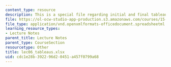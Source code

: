 ```yaml
---
content_type: resource
description: This is a special file regarding initial and final tableaus.
file: https://ol-ocw-studio-app-production.s3.amazonaws.com/courses/15-053-optimization-methods-in-management-science-spring-2013/cdc1e28b392296d20451a457f0799a68_lec06_tableaus.xlsx
file_type: application/vnd.openxmlformats-officedocument.spreadsheetml.sheet
learning_resource_types:
- Lecture Notes
parent_title: Lecture Notes
parent_type: CourseSection
resourcetype: Other
title: lec06_tableaus.xlsx
uid: cdc1e28b-3922-96d2-0451-a457f0799a68
---
```

